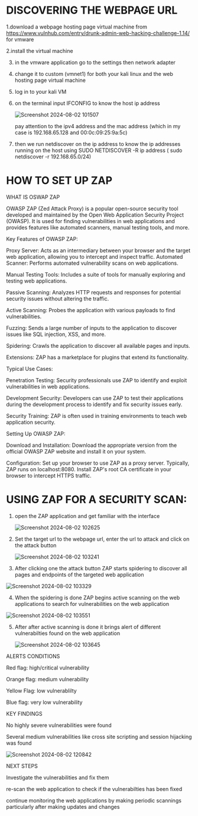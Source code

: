 # DISCOVERING THE WEBPAGE URL
1.download a webpage hosting page virtual machine from https://www.vulnhub.com/entry/drunk-admin-web-hacking-challenge-1,14/ for vmware 

2.install the virtual machine

3. in the vmware application go to the settings then network adapter

4. change it to custom (vmnet1) for both your kali linux and the web hosting page virtual machine

5. log in to your kali VM

6. on the terminal input IFCONFIG to know the host ip address

   ![Screenshot 2024-08-02 101507](https://github.com/user-attachments/assets/8a4bc3f6-957e-4af6-8b9a-e04343b4efb1)

   pay attention to the ipv4 address and the mac address (which in my case is 192.168.65.128 and 00:0c:09:25:9a:5c)
7. then we run netdiscover on the ip address to know the ip addresses running on the host using SUDO NETDISCOVER -R ip address ( sudo netdiscover -r 192.168.65.0/24)

     

   

# HOW TO SET UP ZAP

WHAT IS OSWAP ZAP 

OWASP ZAP (Zed Attack Proxy) is a popular open-source security tool developed and maintained by the Open Web Application Security Project (OWASP). It is used for finding vulnerabilities in web applications and provides features like automated scanners, manual testing tools, and more.

Key Features of OWASP ZAP:


Proxy Server: Acts as an intermediary between your browser and the target web application, allowing you to intercept and inspect traffic.
Automated Scanner: Performs automated vulnerability scans on web applications.

Manual Testing Tools: Includes a suite of tools for manually exploring and testing web applications.

Passive Scanning: Analyzes HTTP requests and responses for potential security issues without altering the traffic.

Active Scanning: Probes the application with various payloads to find vulnerabilities.

Fuzzing: Sends a large number of inputs to the application to discover issues like SQL injection, XSS, and more.

Spidering: Crawls the application to discover all available pages and inputs.

Extensions: ZAP has a marketplace for plugins that extend its functionality.

Typical Use Cases:

Penetration Testing: Security professionals use ZAP to identify and exploit vulnerabilities in web applications.

Development Security: Developers can use ZAP to test their applications during the development process to identify and fix security issues early.

Security Training: ZAP is often used in training environments to teach web application security.

Setting Up OWASP ZAP:

Download and Installation: Download the appropriate version from the official OWASP ZAP website and install it on your system.

Configuration:
Set up your browser to use ZAP as a proxy server. Typically, ZAP runs on localhost:8080.
Install ZAP's root CA certificate in your browser to intercept HTTPS traffic.

# USING ZAP FOR A SECURITY SCAN:
1. open the ZAP application and get familiar with the interface

   ![Screenshot 2024-08-02 102625](https://github.com/user-attachments/assets/d7a6d642-b084-4330-9331-3a46e8016c22)

2. Set the target url to the webpage url, enter the url to attack and click on the attack button

   ![Screenshot 2024-08-02 103241](https://github.com/user-attachments/assets/76f1cab7-9d62-4378-a36a-9bb967f1d512)

3. After clicking one the attack button ZAP starts spidering to discover all pages and endpoints of the targeted web application

 ![Screenshot 2024-08-02 103329](https://github.com/user-attachments/assets/1d23f1d9-d31e-42af-b922-10dd865b2ea0)

4. When the spidering is done ZAP begins active scanning on the web applications to search for vulnerabilities on the web application

  ![Screenshot 2024-08-02 103551](https://github.com/user-attachments/assets/13c25443-b9b7-4681-ac02-35ffc4143edc)

5. After after active scanning is done it brings alert of different vulnerabilties found on the web application

   ![Screenshot 2024-08-02 103645](https://github.com/user-attachments/assets/29e75643-1bd6-4680-bbcf-61a8a8aedfae)

ALERTS CONDITIONS

Red flag: high/critical vulnerability

Orange flag: medium vulnerability

Yellow Flag: low vulnerablilty

Blue flag: very low vulnerability

KEY FINDINGS

No highly severe vulnerabilities were found

Several medium vulnerabilities like cross site scripting and session hijacking was found

![Screenshot 2024-08-02 120842](https://github.com/user-attachments/assets/8e300092-b633-43f6-a32a-c56cda7e24d7)

NEXT STEPS

Investigate the vulnerabilities and fix them

re-scan the web application to check if the vulnerabilties has been fixed

continue monitoring the web applications by making periodic scannings particularly after making updates and changes





   
